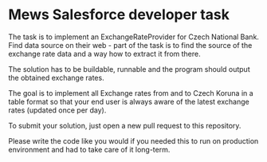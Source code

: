# Mews Salesforce developer task

The task is to implement an ExchangeRateProvider for Czech National Bank. Find data source on their web - part of the task is to find the source of the exchange rate data and a way how to extract it from there.

The solution has to be buildable, runnable and the program should output the obtained exchange rates.

The goal is to implement all Exchange rates from and to Czech Koruna in a table format so that your end user is always aware of the latest exchange rates (updated once per day).

To submit your solution, just open a new pull request to this repository.

Please write the code like you would if you needed this to run on production environment and had to take care of it long-term.
